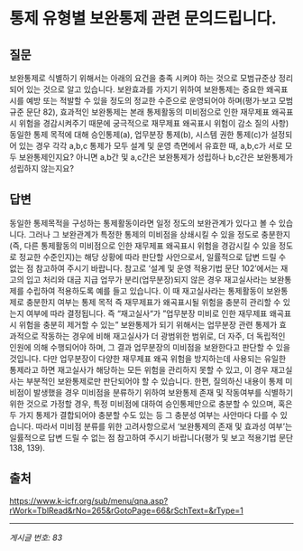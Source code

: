 # 통제 유형별 보완통제 관련 문의드립니다.

## 질문
보완통제로 식별하기 위해서는 아래의 요건을 충족 시켜야 하는 것으로 모범규준상 정리되어 있는 것으로 알고 있습니다.
보완효과를 가지기 위하여 보완통제는 중요한 왜곡표시를 예방 또는 적발할 수 있을 정도의 정교한 수준으로 운영되어야 하며(평가·보고 모범규준 문단 82),
효과적인 보완통제는 본래 통제활동의 미비점으로 인한 재무제표 왜곡표시 위험을 경감시켜주기 때문에 궁극적으로 재무제표 왜곡표시 위험이 감소
질의 사항)
동일한 통제 목적에 대해 승인통제(a), 업무분장 통제(b), 시스템 권한 통제(c)가 설정되어 있는 경우
각각 a,b,c 통제가 모두 설계 및 운영 측면에서 유효한 때,
a,b,c가 서로 모두 보완통제인지요?
아니면 a,b간 및 a,c간은 보완통제가 성립하나 b,c간은 보완통제가 성립하지 않는지요?

## 답변
동일한 통제목적을 구성하는 통제활동이라면 일정 정도의 보완관계가 있다고 볼 수 있습니다. 그러나 그 보완관계가 특정한 통제의 미비점을 상쇄시킬 수 있을 정도로 충분한지 (즉, 다른 통제활동의 미비점으로 인한 재무제표 왜곡표시 위험을 경감시킬 수 있을 정도로 정교한 수준인지)는 해당 상황에 따라 판단할 사안으로서, 일률적으로 답변 드릴 수 없는 점 참고하여 주시기 바랍니다.
참고로 ‘설계 및 운영 적용기법 문단 102’에서는 재고의 입고 처리와 대금 지급 업무가 분리(업무분장)되지 않은 경우 재고실사라는 보완통제를 수립하여 적용하도록 예를 들고 있습니다.
이 때 재고실사라는 통제활동이 보완통제로 충분한지 여부는 통제 목적 즉 재무제표가 왜곡표시될 위험을 충분히 관리할 수 있는지 여부에 따라 결정됩니다.
즉 “재고실사“가 ”업무분장 미비로 인한 재무제표 왜곡표시 위험을 충분히 제거할 수 있는” 보완통제가 되기 위해서는 업무분장 관련 통제가 효과적으로 작동하는 경우에 비해 재고실사가 더 광범위한 범위로, 더 자주, 더 독립적인 인원에 의해 수행되어야 하며, 그 결과 업무분장의 미비점을 보완한다고 판단할 수 있을 것입니다.
다만 업무분장이 다양한 재무제표 왜곡 위험을 방지하는데 사용되는 유일한 통제라고 하면 재고실사가 해당하는 모든 위험을 관리하지 못할 수 있고, 이 경우 재고실사는 부분적인 보완통제로만 판단되어야 할 수 있습니다.
한편, 질의하신 내용이 통제 미비점이 발생했을 경우 미비점을 분류하기 위하여 보완통제 존재 및 작동여부를 식별하기 위한 것으로 가정할 경우, 특정 미비점에 대하여 승인통제만으로 충분할 수 있으며, 혹은 두 가지 통제가 결합되어야 충분할 수도 있는 등 그 충분성 여부는 사안마다 다를 수 있습니다. 따라서 미비점 분류를 위한 고려사항으로서 ‘보완통제의 존재 및 효과성 여부’는 일률적으로 답변 드릴 수 없는 점 참고하여 주시기 바랍니다(평가 및 보고 적용기법 문단 138, 139).

## 출처
https://www.k-icfr.org/sub/menu/qna.asp?rWork=TblRead&rNo=265&rGotoPage=66&rSchText=&rType=1

---
*게시글 번호: 83*

